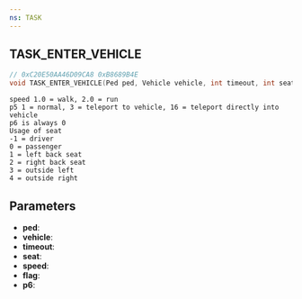 ```yaml
---
ns: TASK
---
```

## TASK_ENTER_VEHICLE

```c
// 0xC20E50AA46D09CA8 0xB8689B4E
void TASK_ENTER_VEHICLE(Ped ped, Vehicle vehicle, int timeout, int seat, float speed, int flag, Any p6);
```

```
speed 1.0 = walk, 2.0 = run  
p5 1 = normal, 3 = teleport to vehicle, 16 = teleport directly into vehicle  
p6 is always 0  
Usage of seat   
-1 = driver  
0 = passenger  
1 = left back seat  
2 = right back seat  
3 = outside left  
4 = outside right  
```

## Parameters
* **ped**: 
* **vehicle**: 
* **timeout**: 
* **seat**: 
* **speed**: 
* **flag**: 
* **p6**: 

